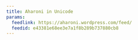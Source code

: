 ```yaml
---
title: Aharoni in Unicode
params:
  feedlink: https://aharoni.wordpress.com/feed/
  feedid: e43381e68ee3e7a1f8b289b737880cb8
---
```

